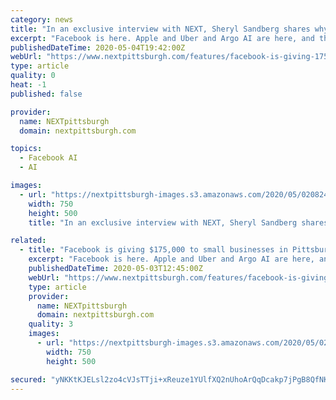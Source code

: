 ```yaml
---
category: news
title: "In an exclusive interview with NEXT, Sheryl Sandberg shares why Facebook is giving money to small businesses in Pittsburgh"
excerpt: "Facebook is here. Apple and Uber and Argo AI are here, and the list goes on. But if you’ve experienced this renaissance on the ground — if you’ve walked through the city’s neighborhoods and explored the thriving communities like Sharpsburg and Millvale that sit along its edges — you’ve seen the patchwork of small businesses,"
publishedDateTime: 2020-05-04T19:42:00Z
webUrl: "https://www.nextpittsburgh.com/features/facebook-is-giving-175000-to-small-businesses-in-pittsburgh-sheryl-sandberg-tells-nextpittsburgh-all-about-it/"
type: article
quality: 0
heat: -1
published: false

provider:
  name: NEXTpittsburgh
  domain: nextpittsburgh.com

topics:
  - Facebook AI
  - AI

images:
  - url: "https://nextpittsburgh-images.s3.amazonaws.com/2020/05/02082417/Sheryl-Sandberg-Nisha-Blackwell-750x500-copy.jpg"
    width: 750
    height: 500
    title: "In an exclusive interview with NEXT, Sheryl Sandberg shares why Facebook is giving money to small businesses in Pittsburgh"

related:
  - title: "Facebook is giving $175,000 to small businesses in Pittsburgh. Sheryl Sandberg tells NEXTpittsburgh all about it."
    excerpt: "Facebook is here. Apple and Uber and Argo AI are here, and the list goes on. But if you’ve experienced this renaissance on the ground — if you’ve walked through the city’s neighborhoods and explored the thriving communities like Sharpsburg and Millvale that sit along its edges — you’ve seen the patchwork of small businesses,"
    publishedDateTime: 2020-05-03T12:45:00Z
    webUrl: "https://www.nextpittsburgh.com/features/facebook-is-giving-175000-to-small-businesses-in-pittsburgh-sheryl-sandberg-tells-nextpittsburgh-all-about-it/"
    type: article
    provider:
      name: NEXTpittsburgh
      domain: nextpittsburgh.com
    quality: 3
    images:
      - url: "https://nextpittsburgh-images.s3.amazonaws.com/2020/05/02082417/Sheryl-Sandberg-Nisha-Blackwell-750x500-copy.jpg"
        width: 750
        height: 500

secured: "yNKKtKJELsl2zo4cVJsTTji+xReuze1YUlfXQ2nUhoArQqDcakp7jPgB8QfNKMXx0jb98482sju/52IeDUWZbe950gO3FnoHXrGN0gZnR0aJMLETIPF+ENxuY78ONauOx47nrWZnNtt63jXwJNWvstrbC7LKb9lgWsXrgJZzxA7iHPOCLRRtDekc1HJZO4CcLkBT/A2KrS5WRRevAxGMN26RAhiNAuTwLwdtPIWKEjT0qpguLYscYVGAdncKKSST2lIZCly8R7ZB2NXQF0Ckz8kGWruoCG+2aKITv8fwazrPtVsRVIZNukZgIQDHrvwq+EVhqsgt7zVw+3C+N/05qX6KpBYLIrcT/+pV0Je3Xlg8s+wyWf9CvVw57d1lqEMDWnXb2gKE/tvwEpqO7dbLRe9gSFC0QH0b2Z7aoSLrZpbL9YxXV6D498E1xf5dt7rfbm1rSdYkxFlNao2fqGUUJeqTBMkCzaDLFugj5ph6Wig=;qdxV1uxrCxk0ZqRyz2oj0A=="
---
```


